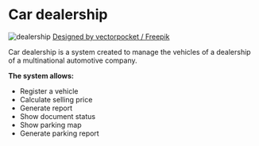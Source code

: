 # Car dealership
![dealership](https://user-images.githubusercontent.com/103274903/168521581-9e0febfe-02c5-48c1-b314-125e3081b52e.jpg)
<a href='https://www.freepik.com/vectors/car-showroom'>Designed by vectorpocket / Freepik </a>

Car dealership is a system created to manage the vehicles of a dealership of a multinational automotive company.

**The system allows:**

- Register a vehicle
- Calculate selling price
- Generate report
- Show document status
- Show parking map
- Generate parking report
